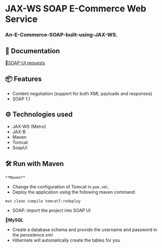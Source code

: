 # JAX-WS SOAP E-Commerce Web Service
### An-E-Commerce-SOAP-built-using-JAX-WS.

## 📃 Documentation 
🧼[SOAP-UI requests](https://github.com/ahmedashrfhassan/E-commerce-SOAP/blob/master/E-Commerce-soap-project-requests.xml)

## 📦 Features
* Content negotiation (support for both XML payloads and responses)
* SOAP 1.1

## ⚙ Technologies used
* JAX-WS (Metro)
* JAX-B
* Maven
* Tomcat
* SoapUi

 ## 🛠 Run with Maven
    **Maven**
* Change the configuration of Tomcat in `pom.xml`. 
* Deploy the application using the following maven command:
 ```
mvn clean compile tomcat7:redeploy
```
* SOAP: import the project into SOAP UI

**🐬MySQL**
* Create a database schema and provide the username and password in the persistence.xml
* Hibernate will automatically create the tables for you
